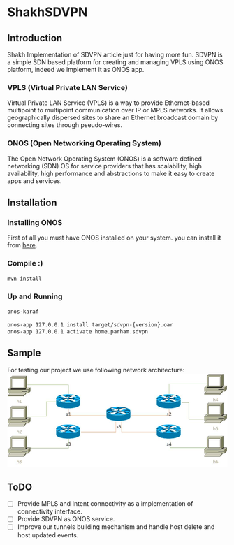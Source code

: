 # ShakhSDVPN
## Introduction
Shakh Implementation of SDVPN article just for having more fun.
SDVPN is a simple SDN based platform for creating and managing VPLS
using ONOS platform, indeed we implement it as ONOS app.

### VPLS (Virtual Private LAN Service)
Virtual Private LAN Service (VPLS) is a way to provide Ethernet-based
multipoint to multipoint communication over IP or MPLS networks.
It allows geographically dispersed sites to share an Ethernet broadcast
domain by connecting sites through pseudo-wires.

### ONOS (Open Networking Operating System)
The Open Network Operating System (ONOS) is a software defined networking
(SDN) OS for service providers that has scalability, high availability,
high performance and abstractions to make it easy to create apps and services.

## Installation
### Installing ONOS
First of all you must have ONOS installed on your system.
you can install it from [here](https://wiki.onosproject.org/display/ONOS/Installing+and+Running+ONOS).

### Compile :)
```shell
mvn install
```

### Up and Running
```shell
onos-karaf
```
```shell
onos-app 127.0.0.1 install target/sdvpn-{version}.oar
onos-app 127.0.0.1 activate home.parham.sdvpn
```

## Sample
For testing our project we use following network architecture:
![Sample Network Architecture](doc/sample-1.jpg)

## ToDO
- [ ] Provide MPLS and Intent connectivity as a implementation of connectivity interface.
- [ ] Provide SDVPN as ONOS service.
- [ ] Improve our tunnels building mechanism and handle host delete and host updated events.
